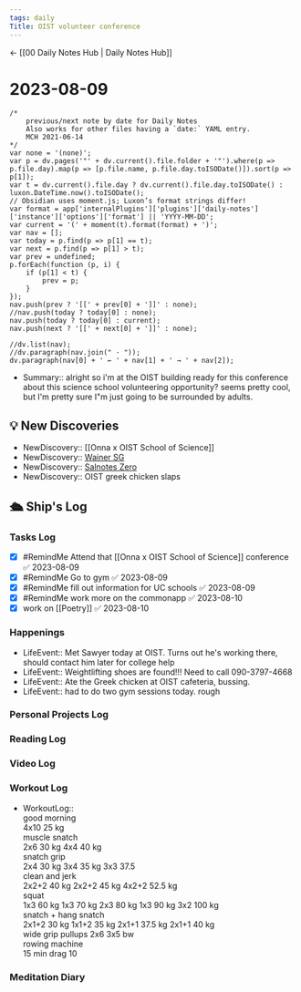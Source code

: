 ```yaml
---
tags: daily
Title: OIST volunteer conference
---
```


<- [[00 Daily Notes Hub | Daily Notes Hub]]

# 2023-08-09
```dataviewjs
/*
    previous/next note by date for Daily Notes
    Also works for other files having a `date:` YAML entry.
    MCH 2021-06-14
*/
var none = '(none)';
var p = dv.pages('"' + dv.current().file.folder + '"').where(p => p.file.day).map(p => [p.file.name, p.file.day.toISODate()]).sort(p => p[1]);
var t = dv.current().file.day ? dv.current().file.day.toISODate() : luxon.DateTime.now().toISODate();
// Obsidian uses moment.js; Luxon’s format strings differ!
var format = app['internalPlugins']['plugins']['daily-notes']['instance']['options']['format'] || 'YYYY-MM-DD';
var current = '(' + moment(t).format(format) + ')';
var nav = [];
var today = p.find(p => p[1] == t);
var next = p.find(p => p[1] > t);
var prev = undefined;
p.forEach(function (p, i) {
    if (p[1] < t) {
        prev = p;
    }
});
nav.push(prev ? '[[' + prev[0] + ']]' : none);
//nav.push(today ? today[0] : none);
nav.push(today ? today[0] : current);
nav.push(next ? '[[' + next[0] + ']]' : none);

//dv.list(nav);
//dv.paragraph(nav.join(" · "));
dv.paragraph(nav[0] + ' ← ' + nav[1] + ' → ' + nav[2]);
```
- Summary:: alright so i'm at the OIST building ready for this conference about this science school volunteering opportunity? seems pretty cool, but I'm pretty sure I"m just going to be surrounded by adults.

## 💡 New Discoveries
- NewDiscovery:: [[Onna x OIST School of Science]]
- NewDiscovery:: [Wainer SG](https://hifigo.com/products/tangzu-wan-er-sg?variant=43972515758319)
- NewDiscovery:: [Salnotes Zero](https://www.linsoul.com/products/7hz-salnotes-zero?variant=43091260866777) 
- NewDiscovery:: OIST greek chicken slaps
## 🛳️ Ship's Log
### Tasks Log
- [x] #RemindMe Attend that [[Onna x OIST School of Science]] conference ✅ 2023-08-09
- [x] #RemindMe Go to gym ✅ 2023-08-09
- [x] #RemindMe fill out information for UC schools ✅ 2023-08-09
- [x] #RemindMe work more on the commonapp ✅ 2023-08-10
- [x] work on [[Poetry]] ✅ 2023-08-10

### Happenings
- LifeEvent:: Met Sawyer today at OIST. Turns out he's working there, should contact him later for college help
- LifeEvent:: Weightlifting shoes are found!!! Need to call 090-3797-4668
- LifeEvent:: Ate the Greek chicken at OIST cafeteria, bussing. 
- LifeEvent:: had to do two gym sessions today. rough

### Personal Projects Log

### Reading Log

### Video Log

### Workout Log
- WorkoutLog:: <br>good morning<br> 4x10 25 kg <br>muscle snatch<br> 2x6 30 kg 4x4 40 kg <br>snatch grip<br> 2x4 30 kg 3x4 35 kg 3x3 37.5 <br>clean and jerk<br> 2x2+2 40 kg 2x2+2 45 kg 4x2+2 52.5 kg <br>squat<br> 1x3 60 kg 1x3 70 kg 2x3 80 kg 1x3 90 kg 3x2 100 kg <br>snatch + hang snatch<br> 2x1+2 30 kg 1x1+2 35 kg 2x1+1 37.5 kg 2x1+1 40 kg <br>wide grip pullups 2x6 3x5 bw <br>rowing machine<br> 15 min drag 10
### Meditation Diary
